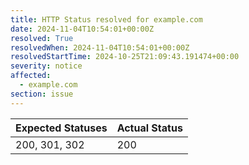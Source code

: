 ```yaml
---
title: HTTP Status resolved for example.com
date: 2024-11-04T10:54:01+00:00Z
resolved: True
resolvedWhen: 2024-11-04T10:54:01+00:00Z
resolvedStartTime: 2024-10-25T21:09:43.191474+00:00
severity: notice
affected:
  - example.com
section: issue
---
```


| Expected Statuses | Actual Status  |
|-------------------|----------------|
| 200, 301, 302 | 200 |
